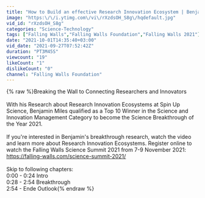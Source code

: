 ```yaml
---
title: "How to Build an effective Research Innovation Ecosystem | Benjamin Miles"
image: "https:\/\/i.ytimg.com\/vi\/rXzdsOH_S8g\/hqdefault.jpg"
vid_id: "rXzdsOH_S8g"
categories: "Science-Technology"
tags: ["Falling Walls","Falling Walls Foundation","Falling Walls 2021"]
date: "2021-10-01T14:35:40+03:00"
vid_date: "2021-09-27T07:52:42Z"
duration: "PT3M45S"
viewcount: "19"
likeCount: "1"
dislikeCount: "0"
channel: "Falling Walls Foundation"
---
```

{% raw %}Breaking the Wall to Connecting Researchers and Innovators<br /><br />With his Research about Research Innovation Ecosystems at Spin Up Science, Benjamin Miles qualified as a Top 10 Winner in the Science and Innovation Management Category to become the Science Breakthrough of the Year 2021. <br /><br />If you're interested in Benjamin's breakthrough research, watch the video and learn more about Research Innovation Ecosystems. Register online to watch the Falling Walls Science Summit 2021 from 7-9 November 2021: <a rel="nofollow" target="blank" href="https://falling-walls.com/science-summit-2021/">https://falling-walls.com/science-summit-2021/</a> <br /><br />Skip to following chapters: <br />0:00 - 0:24 Intro<br />0:28 - 2:54 Breakthrough<br />2:54 - Ende Outlook{% endraw %}

